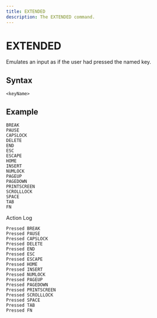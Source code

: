 ```yaml
---
title: EXTENDED
description: The EXTENDED command.
---
```


# EXTENDED
Emulates an input as if the user had pressed the named key.

## Syntax
```
<keyName>
```

## Example
```
BREAK
PAUSE
CAPSLOCK
DELETE
END
ESC
ESCAPE
HOME
INSERT
NUMLOCK
PAGEUP
PAGEDOWN
PRINTSCREEN
SCROLLLOCK
SPACE
TAB
FN
```

Action Log
```
Pressed BREAK
Pressed PAUSE
Pressed CAPSLOCK
Pressed DELETE
Pressed END
Pressed ESC
Pressed ESCAPE
Pressed HOME
Pressed INSERT
Pressed NUMLOCK
Pressed PAGEUP
Pressed PAGEDOWN
Pressed PRINTSCREEN
Pressed SCROLLLOCK
Pressed SPACE
Pressed TAB
Pressed FN
```